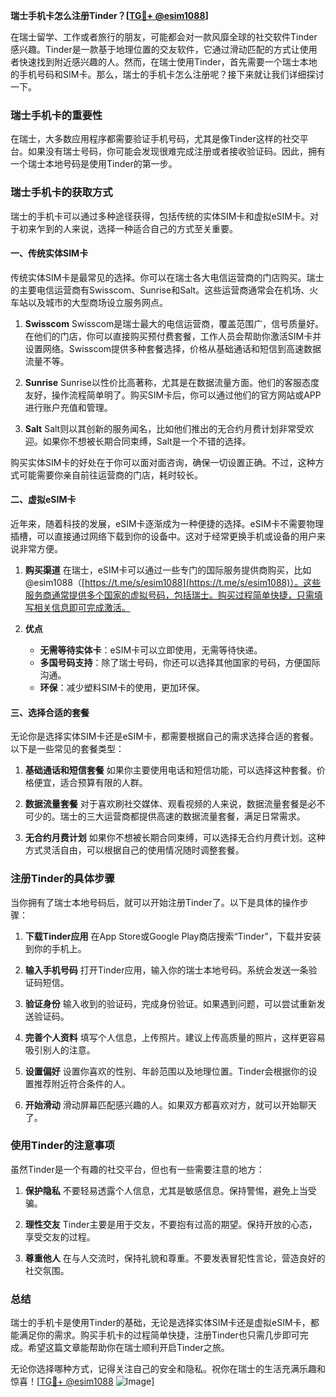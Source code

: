 **瑞士手机卡怎么注册Tinder？[[TG💪+ @esim1088](https://t.me/s/esim1088)]**

在瑞士留学、工作或者旅行的朋友，可能都会对一款风靡全球的社交软件Tinder感兴趣。Tinder是一款基于地理位置的交友软件，它通过滑动匹配的方式让使用者快速找到附近感兴趣的人。然而，在瑞士使用Tinder，首先需要一个瑞士本地的手机号码和SIM卡。那么，瑞士的手机卡怎么注册呢？接下来就让我们详细探讨一下。

### 瑞士手机卡的重要性

在瑞士，大多数应用程序都需要验证手机号码，尤其是像Tinder这样的社交平台。如果没有瑞士号码，你可能会发现很难完成注册或者接收验证码。因此，拥有一个瑞士本地号码是使用Tinder的第一步。

### 瑞士手机卡的获取方式

瑞士的手机卡可以通过多种途径获得，包括传统的实体SIM卡和虚拟eSIM卡。对于初来乍到的人来说，选择一种适合自己的方式至关重要。

#### 一、传统实体SIM卡

传统实体SIM卡是最常见的选择。你可以在瑞士各大电信运营商的门店购买。瑞士的主要电信运营商有Swisscom、Sunrise和Salt。这些运营商通常会在机场、火车站以及城市的大型商场设立服务网点。

1. **Swisscom**
   Swisscom是瑞士最大的电信运营商，覆盖范围广，信号质量好。在他们的门店，你可以直接购买预付费套餐，工作人员会帮助你激活SIM卡并设置网络。Swisscom提供多种套餐选择，价格从基础通话和短信到高速数据流量不等。

2. **Sunrise**
   Sunrise以性价比高著称，尤其是在数据流量方面。他们的客服态度友好，操作流程简单明了。购买SIM卡后，你可以通过他们的官方网站或APP进行账户充值和管理。

3. **Salt**
   Salt则以其创新的服务闻名，比如他们推出的无合约月费计划非常受欢迎。如果你不想被长期合同束缚，Salt是一个不错的选择。

购买实体SIM卡的好处在于你可以面对面咨询，确保一切设置正确。不过，这种方式可能需要你亲自前往运营商的门店，耗时较长。

#### 二、虚拟eSIM卡

近年来，随着科技的发展，eSIM卡逐渐成为一种便捷的选择。eSIM卡不需要物理插槽，可以直接通过网络下载到你的设备中。这对于经常更换手机或设备的用户来说非常方便。

1. **购买渠道**
   在瑞士，eSIM卡可以通过一些专门的国际服务提供商购买，比如@esim1088（[https://t.me/s/esim1088](https://t.me/s/esim1088)）。这些服务商通常提供多个国家的虚拟号码，包括瑞士。购买过程简单快捷，只需填写相关信息即可完成激活。

2. **优点**
   - **无需等待实体卡**：eSIM卡可以立即使用，无需等待快递。
   - **多国号码支持**：除了瑞士号码，你还可以选择其他国家的号码，方便国际沟通。
   - **环保**：减少塑料SIM卡的使用，更加环保。

#### 三、选择合适的套餐

无论你是选择实体SIM卡还是eSIM卡，都需要根据自己的需求选择合适的套餐。以下是一些常见的套餐类型：

1. **基础通话和短信套餐**
   如果你主要使用电话和短信功能，可以选择这种套餐。价格便宜，适合预算有限的人群。

2. **数据流量套餐**
   对于喜欢刷社交媒体、观看视频的人来说，数据流量套餐是必不可少的。瑞士的三大运营商都提供高速的数据流量套餐，满足日常需求。

3. **无合约月费计划**
   如果你不想被长期合同束缚，可以选择无合约月费计划。这种方式灵活自由，可以根据自己的使用情况随时调整套餐。

### 注册Tinder的具体步骤

当你拥有了瑞士本地号码后，就可以开始注册Tinder了。以下是具体的操作步骤：

1. **下载Tinder应用**
   在App Store或Google Play商店搜索“Tinder”，下载并安装到你的手机上。

2. **输入手机号码**
   打开Tinder应用，输入你的瑞士本地号码。系统会发送一条验证码短信。

3. **验证身份**
   输入收到的验证码，完成身份验证。如果遇到问题，可以尝试重新发送验证码。

4. **完善个人资料**
   填写个人信息，上传照片。建议上传高质量的照片，这样更容易吸引别人的注意。

5. **设置偏好**
   设置你喜欢的性别、年龄范围以及地理位置。Tinder会根据你的设置推荐附近符合条件的人。

6. **开始滑动**
   滑动屏幕匹配感兴趣的人。如果双方都喜欢对方，就可以开始聊天了。

### 使用Tinder的注意事项

虽然Tinder是一个有趣的社交平台，但也有一些需要注意的地方：

1. **保护隐私**
   不要轻易透露个人信息，尤其是敏感信息。保持警惕，避免上当受骗。

2. **理性交友**
   Tinder主要是用于交友，不要抱有过高的期望。保持开放的心态，享受交友的过程。

3. **尊重他人**
   在与人交流时，保持礼貌和尊重。不要发表冒犯性言论，营造良好的社交氛围。

### 总结

瑞士的手机卡是使用Tinder的基础，无论是选择实体SIM卡还是虚拟eSIM卡，都能满足你的需求。购买手机卡的过程简单快捷，注册Tinder也只需几步即可完成。希望这篇文章能帮助你在瑞士顺利开启Tinder之旅。

无论你选择哪种方式，记得关注自己的安全和隐私。祝你在瑞士的生活充满乐趣和惊喜！[[TG💪+ @esim1088](https://t.me/s/esim1088) ![Image](https://i.postimg.cc/4NQfJmqS/Snipaste-2025-05-13-00-14-12.png)]